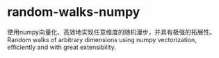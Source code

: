 # random-walks-numpy
使用numpy向量化、高效地实现任意维度的随机漫步，并具有极强的拓展性。Random walks of arbitrary dimensions using numpy vectorization, efficiently and with great extensibility.

